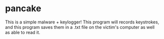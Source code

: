 # pancake

This is a simple malware + keylogger! This program will records keystrokes, and this program saves them in a .txt file on the victim's computer as well as able to read it.
